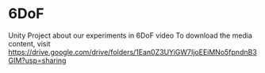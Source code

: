 # 6DoF
Unity Project about our experiments in 6DoF video
To download the media content, visit https://drive.google.com/drive/folders/1Ean0Z3UYiGW7IjoEEiMNo5fpndnB3GIM?usp=sharing
